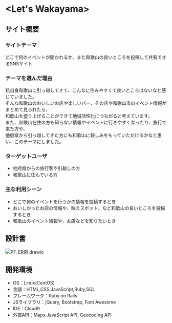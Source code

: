 # <Let's Wakayama>

## サイト概要
### サイトテーマ
どこで何のイベントが開かれるか、また和歌山の良いところを投稿して共有できるSNSサイト

### テーマを選んだ理由
私自身和歌山に引っ越してきて、こんなに住みやすくて良いところはないなと感じていました。  
そんな和歌山のおいしいお店や楽しいバー、その店や和歌山市のイベント情報がまとめて見られたら、  
和歌山を盛り上げることができて地域活性化につながると考えています。  
また、和歌山在住の方も知らない情報やイベントに行きやすくなったり、旅行で来た方や、  
他府県から引っ越してきた方にも和歌山に親しみをもっていただけるかなと思い、このテーマにしました。

### ターゲットユーザ
- 他府県からの旅行客や引越しの方  
- 和歌山に住んでいる方

### 主な利用シーン
- どこで何のイベントを行うかの情報を投稿するとき
- おいしかったお店の情報や、映えスポット、など和歌山の良いところを投稿するとき
- 和歌山のイベント情報や、お店などを知りたいとき

## 設計書
![PF_ER図 drawio](https://user-images.githubusercontent.com/111847220/203954890-379650c3-5f89-45b2-9174-9fc5ac073605.png)

## 開発環境
- OS：Linux(CentOS)
- 言語：HTML,CSS,JavaScript,Ruby,SQL
- フレームワーク：Ruby on Rails
- JSライブラリ：jQuery, Bootstrap, Font Awesome
- IDE：Cloud9
- 外部API：Maps JavaScript API, Geocoding API
